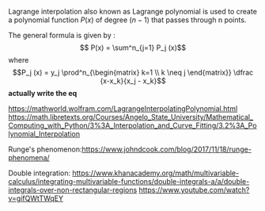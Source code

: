 Lagrange interpolation also known as Lagrange polynomial is used to create a polynomial function  $P(x)$ of degree $(n-1)$ that passes through n points. 


The general formula is given by :
$$ P(x) = \sum^n_{j=1} P_j (x)$$
where
$$P_j (x) = y_j  \prod^n_{\begin{matrix} k=1 \\ k \neq j  \end{matrix}} \dfrac {x-x_k}{x_j - x_k}$$
**actually write the eq**


https://mathworld.wolfram.com/LagrangeInterpolatingPolynomial.html
https://math.libretexts.org/Courses/Angelo_State_University/Mathematical_Computing_with_Python/3%3A_Interpolation_and_Curve_Fitting/3.2%3A_Polynomial_Interpolation

Runge's phenomenon:https://www.johndcook.com/blog/2017/11/18/runge-phenomena/

Double integration:
https://www.khanacademy.org/math/multivariable-calculus/integrating-multivariable-functions/double-integrals-a/a/double-integrals-over-non-rectangular-regions
https://www.youtube.com/watch?v=gifQWtTWqEY